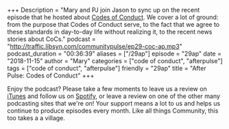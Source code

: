 +++
Description = "Mary and PJ join Jason to sync up on the recent episode that he hosted about [Codes of Conduct](http://communitypulse.io/29-coc/). We cover a lot of ground: from the purpose that Codes of Conduct serve, to the fact that we agree to these standards in day-to-day life without realizing it, to the recent news stories about CoCs."
podcast = "http://traffic.libsyn.com/communitypulse/ep29-coc-ap.mp3"
podcast_duration = "00:36:39"
aliases = ["/29ap"]
episode = "29ap"
date = "2018-11-15"
author = "Mary"
categories = ["code of conduct", "afterpulse"]
tags = ["code of conduct", "afterpulse"]
friendly = "29ap"
title = "After Pulse: Codes of Conduct"
+++

Enjoy the podcast? Please take a few moments to leave us a review on [iTunes](https://itunes.apple.com/us/podcast/community-pulse/id1218368182?mt=2) and follow us on [Spotify](https://open.spotify.com/show/3I7g5W9fMSgpWu38zZMjet?si=565TMb81SaWwrJYbAIeOxQ), or leave a review on one of the other many podcasting sites that we're on! Your support means a lot to us and helps us continue to produce episodes every month. Like all things Community, this too takes a a village.

